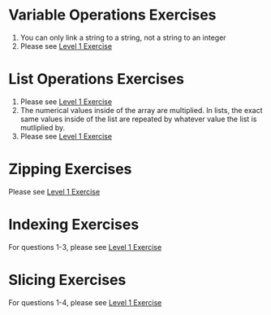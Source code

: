 # Variable Operations Exercises
1. You can only link a string to a string, not a string to an integer 
2. Please see [Level 1 Exercise](https://github.com/MiguelSwampy/pscyh403/blob/main/Assignment3/Level%201%20Exercises) 
# List Operations Exercises
1. Please see [Level 1 Exercise](https://github.com/MiguelSwampy/pscyh403/blob/main/Assignment3/Level%201%20Exercises) 
2. The numerical values inside of the array are multiplied. In lists, the exact same values inside of the list are repeated by whatever value the list is mutliplied by. 
3. Please see [Level 1 Exercise](https://github.com/MiguelSwampy/pscyh403/blob/main/Assignment3/Level%201%20Exercises) 
# Zipping Exercises 
Please see [Level 1 Exercise](https://github.com/MiguelSwampy/pscyh403/blob/main/Assignment3/Level%201%20Exercises) 
# Indexing Exercises 
For questions 1-3, please see [Level 1 Exercise](https://github.com/MiguelSwampy/pscyh403/blob/main/Assignment3/Level%201%20Exercises) 
# Slicing Exercises
For questions 1-4, please see [Level 1 Exercise](https://github.com/MiguelSwampy/pscyh403/blob/main/Assignment3/Level%201%20Exercises) 
